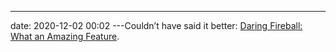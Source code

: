 ---
date: 2020-12-02 00:02
---Couldn’t have said it better: [Daring Fireball: What an Amazing Feature](https://daringfireball.net/linked/2020/06/12/slack-column-resizing). 

